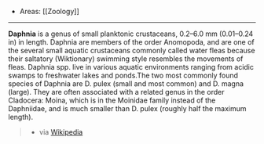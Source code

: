 
- Areas: [[Zoology]]

---

**Daphnia** is a genus of small planktonic crustaceans,  0.2–6.0 mm (0.01–0.24 in) in length. Daphnia are members of the order Anomopoda, and are one of the several small aquatic crustaceans commonly called water fleas because their saltatory (Wiktionary) swimming style resembles the movements of fleas. Daphnia spp. live in various aquatic environments ranging from acidic swamps to freshwater lakes and ponds.The two most commonly found species of Daphnia are D. pulex (small and most common) and D. magna (large). They are often associated with a related genus in the order Cladocera: Moina, which is in the Moinidae family instead of the Daphniidae, and is much smaller than D. pulex (roughly half the maximum length). 
> - via [Wikipedia](https://en.wikipedia.org/wiki/Daphnia)

